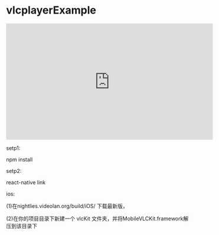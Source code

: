 # vlcplayerExample

  <iframe width="560" height="315" src="http://player.youku.com/embed/XMzMxMjE0MjY4NA==" frameborder="0" allowfullscreen></iframe>

setp1:

  npm install
  
  
setp2:

  react-native link
  

ios: 

(1)在nightlies.videolan.org/build/iOS/ 下载最新版，

(2)在你的项目目录下新建一个 vlcKit 文件夹，并将MobileVLCKit.framework解压到该目录下
